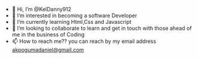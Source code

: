 - 👋 Hi, I’m @KelDanny912
- 👀 I’m interested in  becoming a software Developer
- 🌱 I’m currently learning Html,Css and Javascript
- 💞️ I’m looking to collaborate to learn and get in touch with those ahead of me in the business of Coding
- 📫 How to reach me?? you can reach by my email address akpogumadaniel@gmail.com

<!---
KelDanny912/KelDanny912 is a ✨ special ✨ repository because its `README.md` (this file) appears on your GitHub profile.
You can click the Preview link to take a look at your changes.
--->
